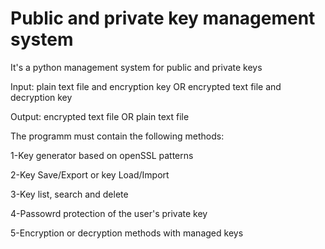 # Public and private key management system
It's a python management system for public and private keys
<p>Input: plain text file and encryption key OR encrypted text file and decryption key</p>
<p>Output: encrypted text file OR plain text file</p>

<p>The programm must contain the following methods:</p>

1-Key generator based on openSSL patterns

2-Key Save/Export or key Load/Import

3-Key list, search and delete

4-Passowrd protection of the user's private key

5-Encryption or decryption methods with managed keys
